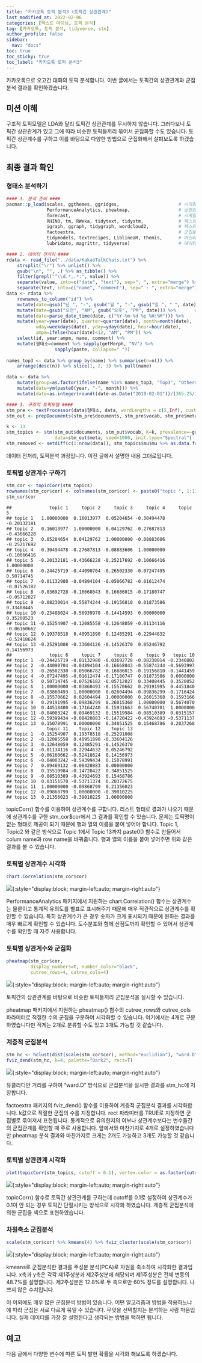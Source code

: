 ```yaml
---
title: "카카오톡 토픽 분석3 (토픽간 상관관계)"
last_modified_at: 2022-02-06
categories: [텍스트 마이닝, 토픽 분석]
tag: [카카오톡, 토픽 분석, tidyverse, stm]
author_profile: false
sidebar:
  nav: "docs"
toc: true
toc_sticky: true
toc_label: "카카오톡 토픽 분석3"
---
```

<div class="notice--success">
카카오톡으로 오고간 대화의 토픽 분석합니다. 이번 글에서는 토픽간의 상관관계와 군집분석 결과를 확인하겠습니다.
</div>

## 미션 이해

구조적 토픽모델은 LDA와 달리 토픽간 상관관계를 무시하지 않습니다.
그러다보니 토픽간 상관관계가 있고 그에 따라 비슷한 토픽들끼리 묶어서
군집화할 수도 있습니다. 토픽간 상관계수를 구하고 이를 바탕으로 다양한
방법으로 군집화해서 살펴보도록 하겠습니다.

## 최종 결과 확인

### 형태소 분석하기

``` r
#### 1. 분석 준비 ####
pacman::p_load(scales, ggthemes, ggridges,                      # 시각화 관련 패키지
               PerformanceAnalytics, pheatmap,                  # 상관관계 시각화
               forecast,                                        # 시계열 예측 관련 패키지
               RHINO, tm, RWeka, tidytext, tidystm,             # 텍스트 마이닝
               igraph, ggraph, tidygraph, wordcloud2,           # 텍스트 마이닝 시각화
               factoextra,                                      # 군집분석 시각화
               tidymodels, textrecipes, LiblineaR, themis,      # 머신러닝
               lubridate, magrittr, tidyverse)                  # 데이터 전처리 관련 패키지

#### 2. 데이터 전처리 ####
rdata <- read_file("../data/KakaoTalkChats.txt") %>%                         # txt 파일 읽어오기
    strsplit("\r") %>% unlist() %>%                                          # 같은 사람의 글은 한 줄로
    gsub("\n", "", .) %>% as_tibble() %>%                                    # 줄바꿈 없애기
    filter(grepl("^\\d.*,.*:", value)) %>%                                   # 숫자시작 , : 있는 것만
    separate(value, into=c("date", "text"), sep=", ", extra="merge") %>%     # 날짜와 글 분리
    separate(text, into=c("name", "comment"), sep=" : ", extra="merge")      # 이름과 글 내용 분리
data <- rdata %>% 
    rownames_to_column("id") %>%                                        # 문서 id
    mutate(date=gsub("년 ", "-", gsub("월 ", "-", gsub("일 ", " ", date)))) %>%
    mutate(date=gsub("오전", "AM", gsub("오후", "PM", date))) %>%       # 오전 오후 구분
    mutate(date=parse_date_time(date, c("%Y-%m-%d %p %H:%M"))) %>%      # 날짜 형식으로
    mutate(year=year(date), quarter=quarter(date), month=month(date),   # 년, 분기, 월 변수 만들기
           wday=weekdays(date), yday=yday(date), hour=hour(date),       # 요일, 일수, 시간 변수 만들기
           ampm=ifelse(hour(date)<12, "AM", "PM")) %>%                  # 오전 오후 변수 만들기
    select(id, year:ampm, name, comment) %>%                                # 주요 변수 선택
    mutate(형태소=comment %>% sapply(getMorph, "NV") %>%                # 명사, 동사, 형용사만 선택
                  sapply(paste, collapse=" "))                          # 형태소 분석 결과 합치기
  
names_top3 <- data %>% group_by(name) %>% summarise(n=n()) %>%          # 발언량이 많은 
    arrange(desc(n)) %>% slice(1, 2, 3) %>% pull(name)                  # 상위 3명 이름 저장

data <- data %>% 
    mutate(group=as.factor(ifelse(name %in% names_top3, "Top3", "Others"))) %>%  # 그룹 지정
    mutate(date=ym(paste0(year, "-", month))) %>%                                 # 년월 지정
    mutate(date=as.integer(round((date-as.Date("2019-02-01"))/(365.25/12))))      # 누적 월 계산

#### 3. 구조적 토픽모델 ####
stm_pre <- textProcessor(data$형태소, data, wordLengths = c(2,Inf), customstopwords=c("사진", "이모티콘"))
stm_out <- prepDocuments(stm_pre$documents, stm_pre$vocab, stm_pre$meta, lower.thresh=3)

k <- 13
stm_topics <- stm(stm_out$documents, stm_out$vocab, K=k, prevalence=~group+s(date), 
                  data=stm_out$meta, seed=1000, init.type="Spectral")
stm_removed <- setdiff(c(1:nrow(data)), stm_topics$mu$mu %>% as.data.frame() %>% names() %>% as.numeric())
```

데이터 전처리, 토픽분석 과정입니다. 이전 글에서 설명한 내용
그대로입니다.

### 토픽별 상관계수 구하기

``` r
stm_cor <- topicCorr(stm_topics)
rownames(stm_cor$cor) <- colnames(stm_cor$cor) <- paste0("topic ", 1:13)
stm_cor$cor
```

    ##              topic 1     topic 2     topic 3     topic 4     topic 5
    ## topic 1   1.00000000  0.16013977  0.05204654 -0.30494478 -0.20132181
    ## topic 2   0.16013977  1.00000000  0.04129762 -0.27687813 -0.43666228
    ## topic 3   0.05204654  0.04129762  1.00000000 -0.08883606 -0.25217692
    ## topic 4  -0.30494478 -0.27687813 -0.08883606  1.00000000 -0.10666416
    ## topic 5  -0.20132181 -0.43666228 -0.25217692 -0.10666416  1.00000000
    ## topic 6  -0.24425719 -0.44090704 -0.26502330 -0.07247495  0.50714745
    ## topic 7  -0.01132980 -0.04894104 -0.05066782 -0.01612474 -0.07526182
    ## topic 8  -0.03692728 -0.16668043  0.16686015 -0.17180747 -0.05712027
    ## topic 9  -0.08230014 -0.55874244 -0.19156810  0.01873586  0.33408445
    ## topic 10 -0.23408024 -0.56939970 -0.14414593  0.00000000  0.35200523
    ## topic 11 -0.15254907 -0.12085558 -0.12648059 -0.01134116 -0.06160662
    ## topic 12  0.19378518  0.40951890  0.12485291 -0.22944632 -0.52418624
    ## topic 13 -0.25291008 -0.33604126 -0.14526370  0.05246792  0.14156973
    ##              topic 6     topic 7     topic 8     topic 9   topic 10 
    ## topic 1  -0.24425719 -0.01132980 -0.03692728 -0.08230014 -0.2340802 
    ## topic 2  -0.44090704 -0.04894104 -0.16668043 -0.55874244 -0.5693997 
    ## topic 3  -0.26502330 -0.05066782  0.16686015 -0.19156810 -0.1441459 
    ## topic 4  -0.07247495 -0.01612474 -0.17180747  0.01873586  0.0000000 
    ## topic 5   0.50714745 -0.07526182 -0.05712027  0.33408445  0.3520052 
    ## topic 6   1.00000000 -0.03860493 -0.15570662  0.29191995  0.4451840 
    ## topic 7  -0.03860493  1.00000000  0.02604494 -0.09836299 -0.1716424 
    ## topic 8  -0.15570662  0.02604494  1.00000000  0.26015368  0.1593166 
    ## topic 9   0.29191995 -0.09836299  0.26015368  1.00000000  0.5674070 
    ## topic 10  0.44518400 -0.17164240  0.15931663  0.56740701  1.0000000 
    ## topic 11 -0.04003242  0.09469132  0.15519984 -0.08510389  0.0315157 
    ## topic 12 -0.59399434 -0.08420883 -0.14720422 -0.43924693 -0.5371137 
    ## topic 13  0.15078991  0.00000000  0.34851525  0.15468786  0.2037268 
    ##             topic 11    topic 12    topic 13
    ## topic 1  -0.15254907  0.19378518 -0.25291008
    ## topic 2  -0.12085558  0.40951890 -0.33604126
    ## topic 3  -0.12648059  0.12485291 -0.14526370
    ## topic 4  -0.01134116 -0.22944632  0.05246792
    ## topic 5  -0.06160662 -0.52418624  0.14156973
    ## topic 6  -0.04003242 -0.59399434  0.15078991
    ## topic 7   0.09469132 -0.08420883  0.00000000
    ## topic 8   0.15519984 -0.14720422  0.34851525
    ## topic 9  -0.08510389 -0.43924693  0.15468786
    ## topic 10  0.03151570 -0.53711374  0.20372675
    ## topic 11  1.00000000 -0.09868799  0.21356023
    ## topic 12 -0.09868799  1.00000000 -0.39010225
    ## topic 13  0.21356023 -0.39010225  1.00000000

topicCorr() 함수를 이용하여 상관계수를 구합니다. 리스트 형태로 결과가 나오기 때문에 상관계수를 구한 stm_cor$cor에서 그 결과를 확인할 수 있습니다. 문제는 토픽명이 없는 형태로 제공이 되기 때문에 행과 열의 이름을 붙여 넣어야 합니다. Topic 1, Topic2 와 같은 방식으로 Topic 1에서 Topic 13까지 paste0() 함수로 만들어서 colum name과 row name을 바꿔줍니다. 행과 열의 이름을 붙여 넣어주면 위와 같은 결과를 볼 수 있습니다.

### 토픽별 상관계수 시각화

``` r
chart.Correlation(stm_cor$cor)
```

![](https://raw.githubusercontent.com/cysics/cysics.github.io/master/_posts/2022-02-06-kakaotalk-topic-analysis3_files/figure-gfm/stm_cor1-1.png){:style="display:block; margin-left:auto; margin-right:auto"}

PerformanceAnalytics 패키지에서 지원하는 chart.Correlation() 함수는
상관계수는 물론이고 통계적 유의도를 별표로 표시해주기 때문에 매우
직관적으로 상관계수를 확인할 수 있습니다. 특히 상관계수가 큰 경우 숫자가
크게 표시되기 때문에 원하는 결과를 매우 빠르게 확인할 수 있습니다.
도수분포와 함께 산점도까지 확인할 수 있어서 상관계수를 확인할 때 자주
사용합니다.

### 토픽별 상관계수와 군집화

``` r
pheatmap(stm_cor$cor,
         display_numbers=T, number_color="black", 
         cutree_rows=4, cutree_cols=4)
```

![](https://raw.githubusercontent.com/cysics/cysics.github.io/master/_posts/2022-02-06-kakaotalk-topic-analysis3_files/figure-gfm/stm_cor2-1.png){:style="display:block; margin-left:auto; margin-right:auto"}

토픽간의 상관관계를 바탕으로 비슷한 토픽들끼리 군집분석을 실시할 수
있습니다.

pheatmap 패키지에서 지원하는 pheatmap() 함수의 cutree\_rows와 cutree\_cols 파라미터로 적절한 수의 군집을 구분하여 시각화할 수 있습니다. 여기에서는 4개로 구분하였습니다만 적게는 2개로 분류할 수도 있고 3개도 가능할 것 같습니다.

### 계층적 군집분석

``` r
stm_hc <- hclust(dist(scale(stm_cor$cor), method="euclidian"), "ward.D")
fviz_dend(stm_hc, k=4, palette="Dark2", rect=T)
```

![](https://raw.githubusercontent.com/cysics/cysics.github.io/master/_posts/2022-02-06-kakaotalk-topic-analysis3_files/figure-gfm/stm_clust1-1.png){:style="display:block; margin-left:auto; margin-right:auto"}

유클리디안 거리를 구하여 “ward.D” 방식으로 군집분석을 실시한 결과를 stm\_hc에 저장합니다.

factoextra 패키지의 fviz\_dend() 함수를 이용하여 계층적 군집분석 결과를 시각화합니다. k값으로 적절한 군집의 수를 지정합니다. rect 파라미터를 TRUE로 지정하면 군집별로  묶여져서 표현됩니다. 통계적으로 유의한지의 여부나 상관계수보다는 변수들간의 군집관계를 확인할 때 주로 사용합니다. 앞에서와 마찬가지로 4개로 설정하였습니다만 pheatmap 분석 결과와 마찬가지로 크게는 2개도 가능하고 3개도 가능할 것 같습니다.

### 토픽별 상관관계 시각화

``` r
plot(topicCorr(stm_topics, cutoff = 0.1), vertex.color = as.factor(cutree(stm_hc, k=4)))
```

![](https://raw.githubusercontent.com/cysics/cysics.github.io/master/_posts/2022-02-06-kakaotalk-topic-analysis3_files/figure-gfm/stm_clust2-1.png){:style="display:block; margin-left:auto; margin-right:auto"}

topicCorr() 함수로 토픽간 상관관계를 구하는데 cutoff를 0.1로 설정하여
상관계수가 0.1이 안 되는 경우 토픽간 단절시키는 방식으로 시각화
하였습니다. 계층적 군집분석에 의한 군집을 색으로 표현하였습니다.

### 차원축소 군집분석

``` r
scale(stm_cor$cor) %>% kmeans(4) %>% fviz_cluster(scale(stm_cor$cor))
```

![](https://raw.githubusercontent.com/cysics/cysics.github.io/master/_posts/2022-02-06-kakaotalk-topic-analysis3_files/figure-gfm/stm_clust3-1.png){:style="display:block; margin-left:auto; margin-right:auto"}

kmeans로 군집분석한 결과를 주성분 분석(PCA)로 차원을 축소하여 시각화한
결과입니다. x축과 y축은 각각 제1주성분과 제2주성분에 해당되며
제1주성분은 전체 변동의 48.7%를 설명합니다. 제2주성분은 12.8%로 두
축으로만 60% 정도를 설명합니다. 나쁘지 않은 수치입니다.

이 이외에도 매우 많은 군집분석 방법이 있습니다. 어떤 알고리즘과 방법을
적용하느냐에 따라 군집은 서로 다르게 묶일 수 있습니다. 무엇을 선택할지는
분석하는 사람 마음입니다. 실제 데이터를 가장 잘 설명한다고 생각되는
방법을 택하면 됩니다.

## 예고

다음 글에서 다양한 변수에 따른 토픽 발현 확률을 시각화 해보도록 하겠습니다.
